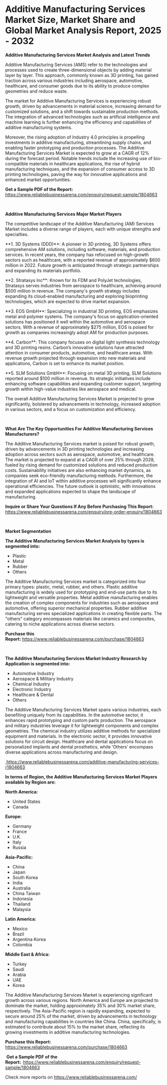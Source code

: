 <p><h1>Additive Manufacturing Services Market Size, Market Share and Global Market Analysis Report, 2025 - 2032</h1></p><p><strong>Additive Manufacturing Services Market Analysis and Latest Trends</strong></p>
<p><p>Additive Manufacturing Services (AMS) refer to the technologies and processes used to create three-dimensional objects by adding material layer by layer. This approach, commonly known as 3D printing, has gained traction across various industries including aerospace, automotive, healthcare, and consumer goods due to its ability to produce complex geometries and reduce waste.</p><p>The market for Additive Manufacturing Services is experiencing robust growth, driven by advancements in material science, increasing demand for customized solutions, and a shift towards sustainable production methods. The integration of advanced technologies such as artificial intelligence and machine learning is further enhancing the efficiency and capabilities of additive manufacturing systems. </p><p>Moreover, the rising adoption of Industry 4.0 principles is propelling investments in additive manufacturing, streamlining supply chains, and enabling faster prototyping and production processes. The Additive Manufacturing Services Market is expected to grow at a CAGR of 12% during the forecast period. Notable trends include the increasing use of bio-compatible materials in healthcare applications, the rise of hybrid manufacturing techniques, and the expansion of consumer access to 3D printing technologies, paving the way for innovative applications and enhanced market opportunities.</p></p>
<p><strong>Get a Sample PDF of the Report:&nbsp;</strong> <a href="https://www.reliablebusinessarena.com/enquiry/request-sample/1804663?utm_campaign=3198&utm_medium=2&utm_source=Github&utm_content=ia&utm_term=10032025&utm_id=additive-manufacturing-services">https://www.reliablebusinessarena.com/enquiry/request-sample/1804663</a></p>
<p>&nbsp;</p>
<p><strong>Additive Manufacturing Services Major Market Players</strong></p>
<p><p>The competitive landscape of the Additive Manufacturing (AM) Services Market includes a diverse range of players, each with unique strengths and specialties. </p><p>**1. 3D Systems (DDD)**: A pioneer in 3D printing, 3D Systems offers comprehensive AM solutions, including software, materials, and production services. In recent years, the company has refocused on high-growth sectors such as healthcare, with a reported revenue of approximately $600 million in 2022. Future growth is anticipated through strategic partnerships and expanding its materials portfolio.</p><p>**2. Stratasys Inc**: Known for its FDM and PolyJet technologies, Stratasys serves industries from aerospace to healthcare, achieving around $500 million in revenue. The company's growth strategy includes expanding its cloud-enabled manufacturing and exploring bioprinting technologies, which are expected to drive market expansion.</p><p>**3. EOS GmbH**: Specializing in industrial 3D printing, EOS emphasizes metal and polymer systems. The company's focus on application-oriented solutions has positioned it well within the automotive and aerospace sectors. With a revenue of approximately $275 million, EOS is poised for growth as companies increasingly adopt AM for production purposes.</p><p>**4. Carbon**: This company focuses on digital light synthesis technology and 3D printing resins. Carbon’s innovative solutions have attracted attention in consumer products, automotive, and healthcare areas. With revenue growth projected through expansion into new materials and applications, Carbon is set to enhance its market position.</p><p>**5. SLM Solutions GmbH**: Focusing on metal 3D printing, SLM Solutions reported around $100 million in revenue. Its strategic initiatives include enhancing software capabilities and expanding customer support, targeting growth within high-value industries like aerospace and medical.</p><p>The overall Additive Manufacturing Services Market is projected to grow significantly, bolstered by advancements in technology, increased adoption in various sectors, and a focus on customization and efficiency.</p></p>
<p>&nbsp;</p>
<p><strong>What Are The Key Opportunities For Additive Manufacturing Services Manufacturers?</strong></p>
<p><p>The Additive Manufacturing Services market is poised for robust growth, driven by advancements in 3D printing technologies and increasing adoption across sectors such as aerospace, automotive, and healthcare. The market is projected to expand at a CAGR of over 25% through 2028, fueled by rising demand for customized solutions and reduced production costs. Sustainability initiatives are also enhancing market dynamics, as companies seek eco-friendly manufacturing methods. Furthermore, the integration of AI and IoT within additive processes will significantly enhance operational efficiencies. The future outlook is optimistic, with innovations and expanded applications expected to shape the landscape of manufacturing.</p></p>
<p><strong>Inquire or Share Your Questions If Any Before Purchasing This Report:</strong> <a href="https://www.reliablebusinessarena.com/enquiry/pre-order-enquiry/1804663?utm_campaign=3198&utm_medium=2&utm_source=Github&utm_content=ia&utm_term=10032025&utm_id=additive-manufacturing-services">https://www.reliablebusinessarena.com/enquiry/pre-order-enquiry/1804663</a></p>
<p>&nbsp;</p>
<p><strong>Market Segmentation</strong></p>
<p><strong>The Additive Manufacturing Services Market Analysis by types is segmented into:</strong></p>
<p><ul><li>Plastic</li><li>Metal</li><li>Rubber</li><li>Others</li></ul></p>
<p><p>The Additive Manufacturing Services market is categorized into four primary types: plastic, metal, rubber, and others. Plastic additive manufacturing is widely used for prototyping and end-use parts due to its lightweight and versatile properties. Metal additive manufacturing enables the creation of complex components for industries such as aerospace and automotive, offering superior mechanical properties. Rubber additive manufacturing serves specialized applications in creating flexible parts. The "others" category encompasses materials like ceramics and composites, catering to niche applications across diverse sectors.</p></p>
<p><strong>Purchase this Report:&nbsp;</strong><a href="https://www.reliablebusinessarena.com/purchase/1804663?utm_campaign=3198&utm_medium=2&utm_source=Github&utm_content=ia&utm_term=10032025&utm_id=additive-manufacturing-services">https://www.reliablebusinessarena.com/purchase/1804663</a></p>
<p>&nbsp;</p>
<p><strong>The Additive Manufacturing Services Market Industry Research by Application is segmented into:</strong></p>
<p><ul><li>Automotive Industry</li><li>Aerospace & Military Industry</li><li>Chemical Industry</li><li>Electronic Industry</li><li>Healthcare & Dental</li><li>Others</li></ul></p>
<p><p>The Additive Manufacturing Services Market spans various industries, each benefiting uniquely from its capabilities. In the automotive sector, it enhances rapid prototyping and custom parts production. The aerospace and military industries leverage it for lightweight components and complex geometries. The chemical industry utilizes additive methods for specialized equipment and materials. In the electronic sector, it provides innovative solutions for circuit design. Healthcare and dental applications focus on personalized implants and dental prosthetics, while ‘Others’ encompass diverse applications across manufacturing and design.</p></p>
<p><a href="https://www.reliablebusinessarena.com/additive-manufacturing-services-r1804663?utm_campaign=3198&utm_medium=2&utm_source=Github&utm_content=ia&utm_term=10032025&utm_id=additive-manufacturing-services">&nbsp;https://www.reliablebusinessarena.com/additive-manufacturing-services-r1804663</a></p>
<p><strong>In terms of Region, the Additive Manufacturing Services Market Players available by Region are:</strong></p>
<p>
    <p> <strong> North America: </strong>
        <ul>
            <li>United States</li>
            <li>Canada</li>
        </ul>
        </p> 
    <p> <strong> Europe: </strong>
        <ul>
            <li>Germany</li>
            <li>France</li>
            <li>U.K.</li>
            <li>Italy</li>
            <li>Russia</li>
        </ul>
        </p> 
    <p> <strong> Asia-Pacific: </strong>
        <ul>
            <li>China</li>
            <li>Japan</li>
            <li>South Korea</li>
            <li>India</li>
            <li>Australia</li>
            <li>China Taiwan</li>
            <li>Indonesia</li>
            <li>Thailand</li>
            <li>Malaysia</li>
        </ul>
        </p> 
    <p> <strong> Latin America: </strong>
        <ul>
            <li>Mexico</li>
            <li>Brazil</li>
            <li>Argentina Korea</li>
            <li>Colombia</li>
        </ul>
        </p> 
    <p> <strong> Middle East & Africa: </strong>
        <ul>
            <li>Turkey</li>
            <li>Saudi</li>
            <li>Arabia</li>
            <li>UAE</li>
            <li>Korea</li>
        </ul>
    </p>
    </p>
<p><p>The Additive Manufacturing Services Market is experiencing significant growth across various regions. North America and Europe are projected to dominate the market, holding approximately 35% and 30% market share, respectively. The Asia-Pacific region is rapidly expanding, expected to secure around 25% of the market, driven by advancements in technology and manufacturing capabilities in countries like China. China, specifically, is estimated to contribute about 15% to the market share, reflecting its growing investments in additive manufacturing technologies.</p></p>
<p><strong>Purchase this Report: </strong><a href="https://www.reliablebusinessarena.com/purchase/1804663?utm_campaign=3198&utm_medium=2&utm_source=Github&utm_content=ia&utm_term=10032025&utm_id=additive-manufacturing-services">https://www.reliablebusinessarena.com/purchase/1804663</a></p>
<p>&nbsp;<strong>Get a Sample PDF of the Report:&nbsp;&nbsp;</strong><a href="https://www.reliablebusinessarena.com/enquiry/request-sample/1804663?utm_campaign=3198&utm_medium=2&utm_source=Github&utm_content=ia&utm_term=10032025&utm_id=additive-manufacturing-services">https://www.reliablebusinessarena.com/enquiry/request-sample/1804663</a></p>
<p><strong></strong></p>
<p>Check more reports on <a href="https://www.reliablebusinessarena.com/?utm_campaign=3198&utm_medium=2&utm_source=Github&utm_content=ia&utm_term=10032025&utm_id=additive-manufacturing-services">https://www.reliablebusinessarena.com/</a></p>